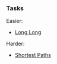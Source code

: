 ### Tasks
Easier:
* [Long Long](https://www.hackerrank.com/contests/sda-hw-11/challenges/long-long/problem)

Harder:
* [Shortest Paths](https://www.hackerrank.com/contests/6-20232024/challenges/shortest-paths-2/problem)
